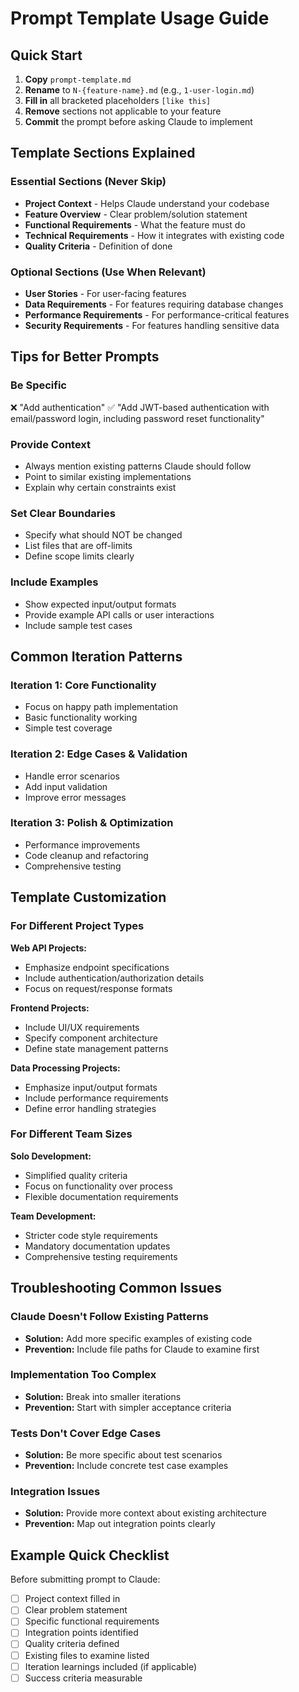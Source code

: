 # Prompt Template Usage Guide

## Quick Start

1. **Copy** `prompt-template.md`
2. **Rename** to `N-{feature-name}.md` (e.g., `1-user-login.md`)
3. **Fill in** all bracketed placeholders `[like this]`
4. **Remove** sections not applicable to your feature
5. **Commit** the prompt before asking Claude to implement

## Template Sections Explained

### Essential Sections (Never Skip)
- **Project Context** - Helps Claude understand your codebase
- **Feature Overview** - Clear problem/solution statement
- **Functional Requirements** - What the feature must do
- **Technical Requirements** - How it integrates with existing code
- **Quality Criteria** - Definition of done

### Optional Sections (Use When Relevant)
- **User Stories** - For user-facing features
- **Data Requirements** - For features requiring database changes
- **Performance Requirements** - For performance-critical features
- **Security Requirements** - For features handling sensitive data

## Tips for Better Prompts

### Be Specific
❌ "Add authentication"
✅ "Add JWT-based authentication with email/password login, including password reset functionality"

### Provide Context
- Always mention existing patterns Claude should follow
- Point to similar existing implementations
- Explain why certain constraints exist

### Set Clear Boundaries
- Specify what should NOT be changed
- List files that are off-limits
- Define scope limits clearly

### Include Examples
- Show expected input/output formats
- Provide example API calls or user interactions
- Include sample test cases

## Common Iteration Patterns

### Iteration 1: Core Functionality
- Focus on happy path implementation
- Basic functionality working
- Simple test coverage

### Iteration 2: Edge Cases & Validation
- Handle error scenarios
- Add input validation
- Improve error messages

### Iteration 3: Polish & Optimization
- Performance improvements
- Code cleanup and refactoring
- Comprehensive testing

## Template Customization

### For Different Project Types
**Web API Projects:**
- Emphasize endpoint specifications
- Include authentication/authorization details
- Focus on request/response formats

**Frontend Projects:**
- Include UI/UX requirements
- Specify component architecture
- Define state management patterns

**Data Processing Projects:**
- Emphasize input/output formats
- Include performance requirements
- Define error handling strategies

### For Different Team Sizes
**Solo Development:**
- Simplified quality criteria
- Focus on functionality over process
- Flexible documentation requirements

**Team Development:**
- Stricter code style requirements
- Mandatory documentation updates
- Comprehensive testing requirements

## Troubleshooting Common Issues

### Claude Doesn't Follow Existing Patterns
- **Solution:** Add more specific examples of existing code
- **Prevention:** Include file paths for Claude to examine first

### Implementation Too Complex
- **Solution:** Break into smaller iterations
- **Prevention:** Start with simpler acceptance criteria

### Tests Don't Cover Edge Cases
- **Solution:** Be more specific about test scenarios
- **Prevention:** Include concrete test case examples

### Integration Issues
- **Solution:** Provide more context about existing architecture
- **Prevention:** Map out integration points clearly

## Example Quick Checklist

Before submitting prompt to Claude:
- [ ] Project context filled in
- [ ] Clear problem statement
- [ ] Specific functional requirements
- [ ] Integration points identified
- [ ] Quality criteria defined
- [ ] Existing files to examine listed
- [ ] Iteration learnings included (if applicable)
- [ ] Success criteria measurable